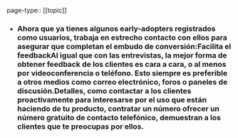 page-type:: [[topic]]
- ### Ahora que ya tienes algunos early-adopters registrados como usuarios, trabaja en estrecho contacto con ellos para asegurar que completan el embudo de conversión:Facilita el feedbackAl igual que con las entrevistas, la mejor forma de obtener feedback de los clientes es cara a cara, o al menos por videoconferencia o teléfono. Esto siempre es preferible a otros medios como correo electrónico, foros o paneles de discusión.Detalles, como contactar a los clientes proactivamente para interesarse por el uso que están haciendo de tu producto, contratar un número ofrecer un número gratuito de contacto telefónico, demuestran a los clientes que te preocupas por ellos.


